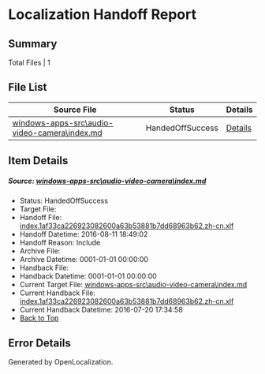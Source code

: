 # <a name='report-top'></a> Localization Handoff Report

## Summary
 Total Files | 1

## File List
 Source File | Status | Details 
 ----------- | ------ | ------- 
 [windows-apps-src\audio-video-camera\index.md](https://github.com/Microsoft/windows-apps/blob/18e97dd5e607960c1c1fd640fe6fe6ae5e9f9085/windows-apps-src/audio-video-camera/index.md) | HandedOffSuccess | [Details](#1914690b6417a5ae382e74ec76b54d9db411c2131638)

## Item Details
##### <a name='1914690b6417a5ae382e74ec76b54d9db411c2131638'></a> Source: [windows-apps-src\audio-video-camera\index.md](https://github.com/Microsoft/windows-apps/blob/18e97dd5e607960c1c1fd640fe6fe6ae5e9f9085/windows-apps-src/audio-video-camera/index.md)
* Status: HandedOffSuccess
* Target File: 
* Handoff File: [index.1af33ca226923082600a63b53881b7dd68963b62.zh-cn.xlf](https://github.com/Microsoft/WDG.handoff/blob/144c0e8ab5762a70a10a56f03b952c1ad5963b5b/ol-handoff/Microsoft/windows-apps.zh-cn/master/index.1af33ca226923082600a63b53881b7dd68963b62.zh-cn.xlf)
* Handoff Datetime: 2016-08-11 18:49:02
* Handoff Reason: Include
* Archive File: 
* Archive Datetime: 0001-01-01 00:00:00
* Handback File: 
* Handback Datetime: 0001-01-01 00:00:00
* Current Target File: [windows-apps-src\audio-video-camera\index.md](https://github.com/Microsoft/windows-apps.zh-cn/blob/32ed88f8e6b89946bfa394c621c09bde4565e407/windows-apps-src/audio-video-camera/index.md)
* Current Handback File: [index.1af33ca226923082600a63b53881b7dd68963b62.zh-cn.xlf](https://github.com/Microsoft/WDG.handback/blob/7f934e6edca1ecf88a8bb5c9968f789c84e1b237/ol-handback/Microsoft/windows-apps.zh-cn/master/index.1af33ca226923082600a63b53881b7dd68963b62.zh-cn.xlf)
* Current Handback Datetime: 2016-07-20 17:34:58
* [Back to Top](#report-top)


## Error Details

Generated by OpenLocalization.
